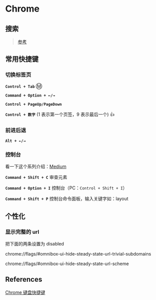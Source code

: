 # Chrome

## 搜索

> [参考](https://www.jeffjade.com/2017/05/01/122-how-to-better-use-google_chrome/#%E6%90%9C%E7%B4%A2%E6%8A%80%E5%B7%A7%E7%AF%87)

## 常用快捷键

### 切换标签页

**`Control + Tab`** :m:

**`Command + Option + ←/→`**

**`Control + PageUp/PageDown`**

**`Control + 数字`** (1 表示第一个页签，9 表示最后一个) :+1:

### 前进后退

**`Alt + ←/→`**

### 控制台

看一下这个系列介绍：[Medium](https://medium.com/@tomsu)

**`Command + Shift + C`** 审查元素

**`Command + Option + I`** 控制台（PC：`Control + Shift + I`）

**`Command + Shift + P`** 控制台命令面板，输入关键字如：layout

## 个性化

### 显示完整的 url

把下面的两条设置为 disabled

chrome://flags/#omnibox-ui-hide-steady-state-url-trivial-subdomains

chrome://flags/#omnibox-ui-hide-steady-state-url-scheme

## References

[Chrome 键盘快捷键](https://support.google.com/chrome/answer/157179?hl=zh-Hans)
